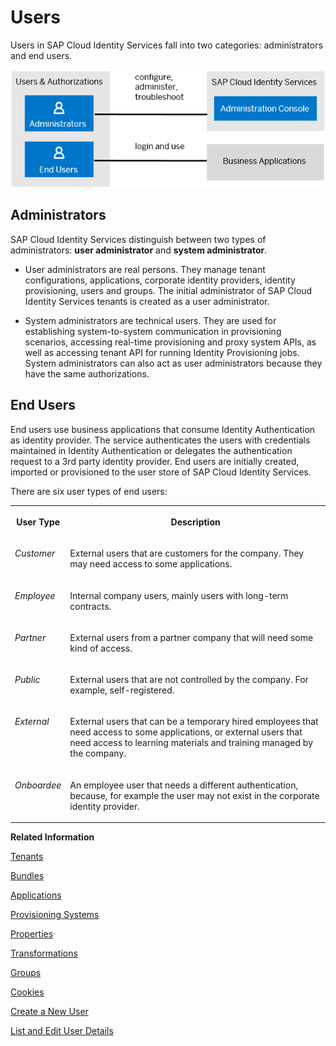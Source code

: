 <!-- loio70e95d1d4f514710a0de56067081fd7f -->

# Users

Users in SAP Cloud Identity Services fall into two categories: administrators and end users.

![](images/SCI_Users_CommonDoc_337668b.png)



<a name="loio70e95d1d4f514710a0de56067081fd7f__section_h44_jsf_2zb"/>

## Administrators

SAP Cloud Identity Services distinguish between two types of administrators: **user administrator** and **system administrator**.

-   User administrators are real persons. They manage tenant configurations, applications, corporate identity providers, identity provisioning, users and groups. The initial administrator of SAP Cloud Identity Services tenants is created as a user administrator.

-   System administrators are technical users. They are used for establishing system-to-system communication in provisioning scenarios, accessing real-time provisioning and proxy system APIs, as well as accessing tenant API for running Identity Provisioning jobs. System administrators can also act as user administrators because they have the same authorizations.




<a name="loio70e95d1d4f514710a0de56067081fd7f__section_npf_ksf_2zb"/>

## End Users

End users use business applications that consume Identity Authentication as identity provider. The service authenticates the users with credentials maintained in Identity Authentication or delegates the authentication request to a 3rd party identity provider. End users are initially created, imported or provisioned to the user store of SAP Cloud Identity Services.

There are six user types of end users:


<table>
<tr>
<th valign="top">

User Type

</th>
<th valign="top">

Description

</th>
</tr>
<tr>
<td valign="top">

*Customer* 

</td>
<td valign="top">

External users that are customers for the company. They may need access to some applications.

</td>
</tr>
<tr>
<td valign="top">

*Employee* 

</td>
<td valign="top">

Internal company users, mainly users with long-term contracts.

</td>
</tr>
<tr>
<td valign="top">

*Partner* 

</td>
<td valign="top">

External users from a partner company that will need some kind of access.

</td>
</tr>
<tr>
<td valign="top">

*Public* 

</td>
<td valign="top">

External users that are not controlled by the company. For example, self-registered.

</td>
</tr>
<tr>
<td valign="top">

*External* 

</td>
<td valign="top">

External users that can be a temporary hired employees that need access to some applications, or external users that need access to learning materials and training managed by the company.

</td>
</tr>
<tr>
<td valign="top">

*Onboardee* 

</td>
<td valign="top">

An employee user that needs a different authentication, because, for example the user may not exist in the corporate identity provider.

</td>
</tr>
</table>

**Related Information**  


[Tenants](tenants-93160eb.md "A tenant refers to your (customer-specific) instance of SAP Cloud Identity Services. It's delivered to you as part of a bundle with an SAP cloud solution or as part of a self-service request in SAP BTP cockpit.")

[Bundles](bundles-25b65a4.md "A bundle is a group of preconfigured products and services which are sold together.")

[Applications](applications-404a11c.md "An application is associated with a consumer of Identity Authentication as an identity provider. This consumer could be for example an SAP cloud solution, a third-party application, SAP BTP subaccount, or the SAP Cloud Identity Services administration console.")

[Provisioning Systems](provisioning-systems-15da6af.md "Identity Provisioning provides connectors to various business applications for provisioning and deprovisioning of users and groups. These business applications are set up as provisioning systems in the administration console of SAP Cloud Identity Services.")

[Properties](properties-e92c1aa.md "Properties hold the configuration of a provisioning system.")

[Transformations](transformations-81f5204.md "Transformations help you transform user and group attributes from the data model of the source system to the data model of the target system.")

[Groups](groups-d93be69.md "SAP Cloud Identity Services offers groups to organize users based on common characteristics, authorization, or application. Use them to efficiently manage user access and permissions within your organization's SAP Cloud Identity Services environment.")

[Cookies](cookies-e60fd04.md "")

[Create a New User](Operation-Guide/create-a-new-user-348deef.md "As a tenant administrator, you can create a new user in the administration console for SAP Cloud Identity Services.")

[List and Edit User Details](Operation-Guide/list-and-edit-user-details-045cb01.md "As a tenant administrator, you can view detailed information about the users in the administration console for SAP Cloud Identity Services. Optionally you can edit this information.")


